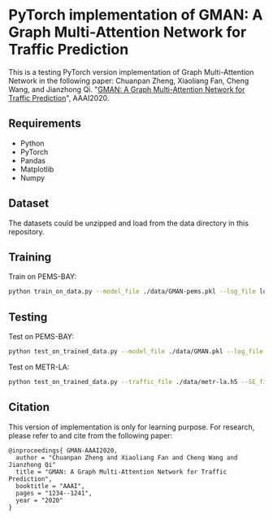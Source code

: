 # PyTorch implementation of GMAN: A Graph Multi-Attention Network for Traffic Prediction


This is a testing PyTorch version implementation of Graph Multi-Attention Network in the following paper: Chuanpan Zheng, Xiaoliang Fan, Cheng Wang, and Jianzhong Qi. "[GMAN: A Graph Multi-Attention Network for Traffic Prediction](https://arxiv.org/abs/1911.08415)", AAAI2020.

##  Requirements
* Python
* PyTorch
* Pandas
* Matplotlib
* Numpy

## Dataset

The datasets could be  unzipped and load from the data directory in this repository.

## Training

Train on PEMS-BAY:
```bash
python train_on_data.py --model_file ./data/GMAN-pems.pkl --log_file log_GMAN_train_pems_ver --batch_size 64 --max_epoch 100
```


## Testing

Test on PEMS-BAY:
```bash
python test_on_trained_data.py --model_file ./data/GMAN.pkl --log_file log_GMAN_test_pems_ver
```

Test on METR-LA:
```bash
python test_on_trained_data.py --traffic_file ./data/metr-la.h5 --SE_file ./data/SE\(METR\).txt --model_file ./data/GMAN-metr.pkl --log_file log_GMAN_test_metr_ver1
```


## Citation

This version of implementation is only for learning purpose. For research, please refer to  and  cite from the following paper:
```
@inproceedings{ GMAN-AAAI2020,
  author = "Chuanpan Zheng and Xiaoliang Fan and Cheng Wang and Jianzhong Qi"
  title = "GMAN: A Graph Multi-Attention Network for Traffic Prediction",
  booktitle = "AAAI",
  pages = "1234--1241",
  year = "2020"
}
```
